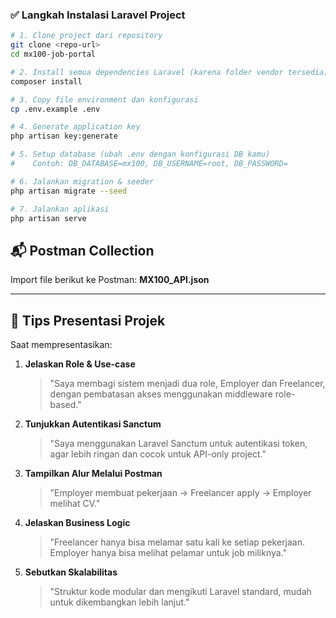 ### ✅ Langkah Instalasi Laravel Project

```bash
# 1. Clone project dari repository
git clone <repo-url>
cd mx100-job-portal

# 2. Install semua dependencies Laravel (karena folder vendor tersedia)
composer install

# 3. Copy file environment dan konfigurasi
cp .env.example .env

# 4. Generate application key
php artisan key:generate

# 5. Setup database (ubah .env dengan konfigurasi DB kamu)
#    Contoh: DB_DATABASE=mx100, DB_USERNAME=root, DB_PASSWORD=

# 6. Jalankan migration & seeder
php artisan migrate --seed

# 7. Jalankan aplikasi
php artisan serve
```

## 📬 Postman Collection

Import file berikut ke Postman:
**MX100_API.json**

---

## 🎤 Tips Presentasi Projek

Saat mempresentasikan:

1. **Jelaskan Role & Use-case**
   > "Saya membagi sistem menjadi dua role, Employer dan Freelancer, dengan pembatasan akses menggunakan middleware role-based."

2. **Tunjukkan Autentikasi Sanctum**
   > "Saya menggunakan Laravel Sanctum untuk autentikasi token, agar lebih ringan dan cocok untuk API-only project."

3. **Tampilkan Alur Melalui Postman**
   > "Employer membuat pekerjaan → Freelancer apply → Employer melihat CV."

4. **Jelaskan Business Logic**
   > "Freelancer hanya bisa melamar satu kali ke setiap pekerjaan. Employer hanya bisa melihat pelamar untuk job miliknya."

5. **Sebutkan Skalabilitas**
   > "Struktur kode modular dan mengikuti Laravel standard, mudah untuk dikembangkan lebih lanjut."

